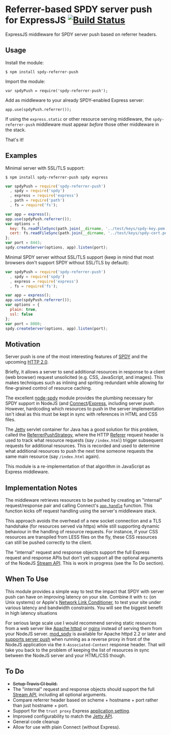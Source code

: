 # Referrer-based SPDY server push for ExpressJS  [![Build Status](https://travis-ci.org/halvards/spdy-referrer-push.png)](https://travis-ci.org/halvards/spdy-referrer-push)

ExpressJS middleware for SPDY server push based on referrer headers.

## Usage

Install the module:

    $ npm install spdy-referrer-push

Import the module:

    var spdyPush = require('spdy-referrer-push');

Add as middleware to your already SPDY-enabled Express server:

    app.use(spdyPush.referrer());

If using the `express.static` or other resource serving middleware, the `spdy-referrer-push` middleware must appear
_before_ those other middleware in the stack.

That's it!

## Examples

Minimal server with SSL/TLS support:

    $ npm install spdy-referrer-push spdy express

```js
var spdyPush = require('spdy-referrer-push')
  , spdy = require('spdy')
  , express = require('express')
  , path = require('path')
  , fs = require('fs');

var app = express();
app.use(spdyPush.referrer());
var options = {
  key: fs.readFileSync(path.join(__dirname, '../test/keys/spdy-key.pem')),
  cert: fs.readFileSync(path.join(__dirname, '../test/keys/spdy-cert.pem')),
};
var port = 8443;
spdy.createServer(options, app).listen(port);
```

Minimal SPDY server without SSL/TLS support (keep in mind that most browsers don't support SPDY without SSL/TLS by default):

```js
var spdyPush = require('spdy-referrer-push')
  , spdy = require('spdy')
  , express = require('express')
  , fs = require('fs');

var app = express();
app.use(spdyPush.referrer());
var options = {
  plain: true,
  ssl: false
};
var port = 8080;
spdy.createServer(options, app).listen(port);
```

## Motivation

Server push is one of the most interesting features of
[SPDY](http://www.chromium.org/spdy/spdy-protocol/spdy-protocol-draft3-1#TOC-3.3-Server-Push-Transactions) and the
upcoming [HTTP 2.0](http://http2.github.io/http2-spec/index.html#PushResources).

Briefly, it allows a server to send additional resources in response to a client (web browser) request unsolicited
(e.g. CSS, JavaScript, and images). This makes techniques such as inlining and spriting redundant while allowing for
fine-grained control of resource caching.

The excellent [node-spdy](https://github.com/indutny/node-spdy) module provides the plumbing necessary for SPDY support
in NodeJS (and [Connect](https://github.com/senchalabs/connect)/[Express](https://github.com/visionmedia/express),
including server push. However, hardcoding which resources to push in the server implementation isn't ideal as this
must be kept in sync with references in HTML and CSS files.

The [Jetty](http://www.eclipse.org/jetty/) servlet container for Java has a good solution for this problem, called the
[ReferrerPushStrategy](http://www.eclipse.org/jetty/documentation/current/spdy-implementing-push.html), where the
HTTP [Referer](http://www.w3.org/Protocols/rfc2616/rfc2616-sec14.html#sec14%2E36) request header is used to track what
resource requests (say `/index.html`) trigger subsequent requests for additional resources. This is recorded and used
to determine what additional resources to push the next time someone requests the same main resource (say `/index.html`
again).

This module is a re-implementation of that algorithm in JavaScript as Express middleware.

## Implementation Notes

The middleware retrieves resources to be pushed by creating an "internal" request/response pair and calling Connect's
[`app.handle`](https://github.com/senchalabs/connect/blob/2.12.0/lib/proto.js#L101) function. This function kicks off
request handling using the server's middleware stack.

This approach avoids the overhead of a new socket connection and a TLS handshake (for resources served via https) while
still supporting dynamic behaviour in the handling of resource requests. For instance, if your CSS resources are
transpiled from LESS files on the fly, these CSS resources can still be pushed correctly to the client.

The "internal" request and response objects support the full Express request and response APIs but don't yet support
all the optional arguments of the NodeJS [Stream API](http://nodejs.org/api/stream.html). This is work in progress
(see the To Do section).

## When To Use

This module provides a simple way to test the impact that SPDY with server push can have on improving latency on your
site. Combine it with `tc` (on Unix systems) or Apple's [Network Link Conditioner](https://developer.apple.com/library/ios/documentation/NetworkingInternetWeb/Conceptual/NetworkingOverview/WhyNetworkingIsHard/WhyNetworkingIsHard.html#%2F%2Fapple_ref%2Fdoc%2Fuid%2FTP40010220-CH13-SW12),
to test your site under various latency and bandwidth constraints. You will see the biggest benefit in high latency
situations

For serious large scale use I would recommend serving static resources from a web server like
[Apache httpd](http://httpd.apache.org/) or [nginx](http://nginx.org/en/) instead of serving them from your NodeJS
server. [mod_spdy](https://developers.google.com/speed/spdy/mod_spdy/) is available for Apache httpd 2.2 or later and
[supports server push](https://code.google.com/p/mod-spdy/wiki/OptimizingForSpdy#Using_SPDY_server_push) when running
as a reverse proxy in front of the NodeJS application via the `X-Associated-Content` response header. That will take
you back to the problem of keeping the list of resources in sync between the NodeJS server and your HTML/CSS though.

## To Do

* ~~Setup Travis CI build.~~
* The "internal" request and response objects should support the full [Stream API](http://nodejs.org/api/stream.html),
  including all optional arguments.
* Compare referrer header based on scheme + hostname + port rather than just hostname + port.
* Support for the `trust proxy` Express [application setting](http://expressjs.com/api.html#app-settings).
* Improved configurability to match the [Jetty API](http://download.eclipse.org/jetty/stable-9/apidocs/org/eclipse/jetty/spdy/server/http/ReferrerPushStrategy.html).
* General code cleanup
* Allow for use with plain Connect (without Express).

